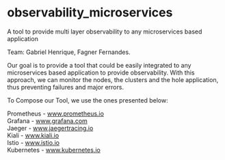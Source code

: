# observability_microservices
A tool to provide multi layer observability to any microservices based application

Team: Gabriel Henrique, Fagner Fernandes.

Our goal is to provide a tool that could be easily integrated to any microservices based application to provide observability.
With this approach, we can monitor the nodes, the clusters and the hole application, thus preventing failures and major errors.

To Compose our Tool, we use the ones presented below:

Prometheus - www.prometheus.io  
Grafana - www.grafana.com  
Jaeger - www.jaegertracing.io  
Kiali - www.kiali.io  
Istio - www.istio.io    
Kubernetes - www.kubernetes.io  



